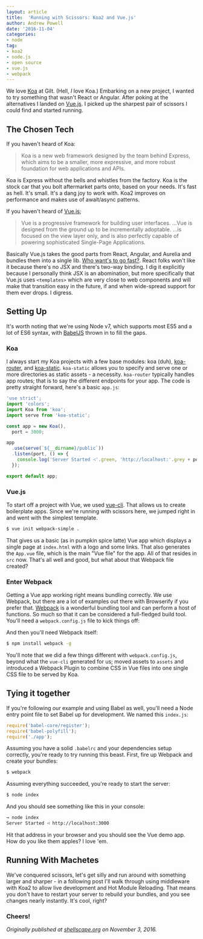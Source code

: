 ```yaml
---
layout: article
title:  'Running with Scissors: Koa2 and Vue.js'
author: Andrew Powell
date: '2016-11-04'
categories: 
- node
tag:
- koa2
- node.js
- open source
- vue.js
- webpack
---
```


We love [Koa](http://koajs.com/) at Gilt. (Hell, *I* love Koa.) Embarking on a new
project, I wanted to try something that wasn't React or Angular. After poking at
the alternatives I landed on [Vue.js](https://vuejs.org/). I picked up the sharpest pair of
scissors I could find and started running.

<!-- more -->

## The Chosen Tech

If you haven't heard of Koa:

> Koa is a new web framework designed by the team behind Express, which aims to
be a smaller, more expressive, and more robust foundation for web applications
and APIs.

Koa is Express without the bells and whistles from the factory. Koa is the stock
car that you bolt aftermarket parts onto, based on your needs. It's fast as hell.
It's small. It's a dang joy to work with. Koa2 improves on performance and makes
use of await/async patterns.

If you haven't heard of [Vue.js](https://vuejs.org/);

> Vue is a progressive framework for building user interfaces. ...Vue is
designed from the ground up to be incrementally adoptable. ...is focused on the
view layer only, and is also perfectly capable of powering sophisticated
Single-Page Applications.

Basically Vue.js takes the good parts from React, Angular, and Aurelia and bundles
them into a single lib. [Who want's to go fast?](https://www.youtube.com/watch?v=gnA1Q2JvvJo).
React folks won't like it because there's no JSX and there's two-way binding. I
dig it explicitly because I personally think JSX is an abomination, but more
specifically that Vue.js uses `<templates>` which are very close to web components
and will make that transition easy in the future, if and when wide-spread support
for them ever drops. I digress.

## Setting Up

It's worth noting that we're using Node v7, which supports most ES5 and a lot of
ES6 syntax, with [BabelJS](http://babeljs.io) thrown in to fill the gaps.

### Koa

I always start my Koa projects with a few base modules: koa (duh),
[koa-router](https://www.npmjs.com/package/koa-router), and
[koa-static](https://www.npmjs.com/package/koa-static). `koa-static` allows you
to specify and serve one or more directories as static assets - a necessity.
`koa-router` typically handles app routes; that is to say the different endpoints
for your app. The code is pretty straight forward, here's a basic `app.js`:

```js
'use strict';
import 'colors';
import Koa from 'koa';
import serve from 'koa-static';

const app = new Koa(),
  port = 3000;

app
  .use(serve(`${__dirname}/public`))
  .listen(port, () => {
    console.log('Server Started ∹'.green, 'http://localhost:'.grey + port.toString().blue);
  });

export default app;
```

### Vue.js

To start off a project with Vue, we used [vue-cli](https://github.com/vuejs/vue-cli).
That allows us to create boilerplate apps. Since we're running with scissors here,
we jumped right in and went with the simplest template.

```bash
$ vue init webpack-simple .
```

That gives us a basic (as in pumpkin spice latte) Vue app which displays a single
page at `index.html` with a logo and some links. That also generates the
`App.vue` file, which is the main "Vue file" for the app. All of that resides in
`src` now. That's all well and good, but what about that Webpack file created?

### Enter Webpack

Getting a Vue app working right means bundling correctly. We use Webpack, but
there are a lot of examples out there with Browserify if you prefer that.
[Webpack](https://webpack.github.io/) is a wonderful bundling tool and can
perform a host of functions. So much so that it can be considered a full-fledged
build tool. You'll need a `webpack.config.js` file to kick things off:

<script src="https://gist.github.com/shellscape/359caf7243e7f53d7ff2d60e41f637c3.js"></script>

And then you'll need Webpack itself:

```bash
$ npm install webpack -g
```

You'll note that we did a few things different with `webpack.config.js`, beyond
what the `vue-cli` generated for us; moved assets to `assets` and introduced
a Webpack Plugin to combine CSS in Vue files into one single CSS file to be served
by Koa.

## Tying it together

If you're following our example and using Babel as well, you'll need a Node
entry point file to set Babel up for development. We named this `index.js`:

```js
require('babel-core/register');
require('babel-polyfill');
require('./app');
```

Assuming you have a solid `.babelrc` and your dependencies setup correctly,
you're ready to try running this beast. First, fire up Webpack and create your
bundles:

```bash
$ webpack
```

Assuming everything succeeded, you're ready to start the server:

```bash
$ node index
```

And you should see something like this in your console:

```bash
→ node index
Server Started ∹ http://localhost:3000
```

Hit that address in your browser and you should see the Vue demo app. How do you
like them apples? I love 'em.

## Running With Machetes

We've conquered scissors, let's get silly and run around with something larger
and sharper - in a following post I'll walk through using middleware with Koa2
to allow live development and Hot Module Reloading. That means you don't have to
restart your server to rebuild your bundles, and you see changes nearly instantly.
It's cool, right?

### Cheers!

*Originally published at
[shellscape.org](http://shellscape.org/2016/11/04/running-with-koa-vuejs) on
November 3, 2016.*
